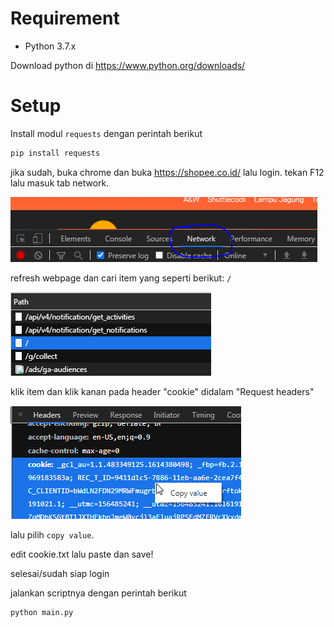 # Requirement
- Python 3.7.x

Download python di https://www.python.org/downloads/
# Setup
Install modul `requests` dengan perintah berikut
```sh
pip install requests
```
jika sudah, buka chrome dan buka https://shopee.co.id/ lalu login.
tekan F12 lalu masuk tab network.

![tab network](images/tab_network.png)

refresh webpage dan cari item yang seperti berikut: `/`

![forward slash](images/forward_slash.png)

klik item dan klik kanan pada header "cookie" didalam "Request headers"

![copy header](images/copy_header.png)

lalu pilih `copy value`.

edit cookie.txt lalu paste dan save!

selesai/sudah siap login

jalankan scriptnya dengan perintah berikut
```
python main.py
```
